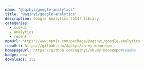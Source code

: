 ```yaml
---
name: "@aqzhyi/google-analytics"
title: "@aqzhyi/google-analytics"
description: Google Analytics (GA4) library
categories:
  - css+ui
  - analytics
  - recent
npmUrl: https://www.npmjs.com/package/@aqzhyi/google-analytics
repoUrl: https://github.com/Aqzhyi/oh-my-monorepo
homepageUrl: https://github.com/Aqzhyi/oh-my-monorepo#readme
badge: new
downloads: 355
---
```

